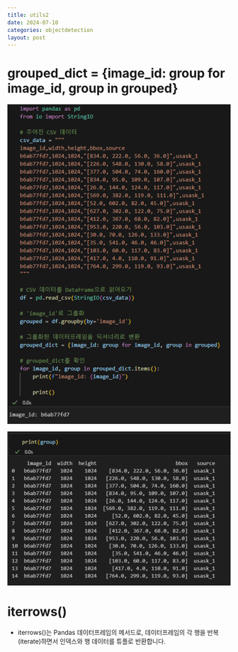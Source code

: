 ```yaml
---
title: utils2
date: 2024-07-10
categories: objectdetection
layout: post
---
```


#  grouped_dict = {image_id: group for image_id, group in grouped}

![image_id](/assets/hnv/image_id.png)


![group](/assets/hnv/group.png)


# iterrows()
- iterrows()는 Pandas 데이터프레임의 메서드로, 데이터프레임의 각 행을 반복(iterate)하면서 인덱스와 행 데이터를 튜플로 반환합니다. 
